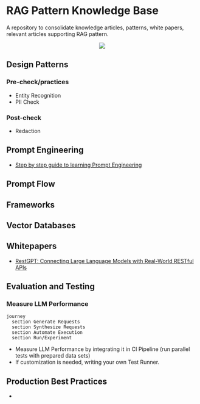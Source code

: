 # RAG Pattern Knowledge Base

A repository to consolidate knowledge articles, patterns, white papers, relevant articles supporting RAG pattern.

<p align="center">
<a href="https://opensource.org/licenses/Apache"><img src="https://img.shields.io/badge/license-Apache--2.0-blue"></a>
</p>

## Design Patterns

### Pre-check/practices

- Entity Recognition
- PII Check

### Post-check

- Redaction

## Prompt Engineering

- [Step by step guide to learning Prompt Engineering](https://roadmap.sh/prompt-engineering)

## Prompt Flow


## Frameworks

## Vector Databases

## Whitepapers

- [RestGPT: Connecting Large Language Models with Real-World RESTful APIs](https://arxiv.org/pdf/2306.06624.pdf)

## Evaluation and Testing

### Measure LLM Performance

```mermaid
journey
  section Generate Requests
  section Synthesize Requests
  section Automate Execution
  section Run/Experiment
```

- Measure LLM Performance by integrating it in CI Pipeline (run parallel tests with prepared data sets)
- If customization is needed, writing your own Test Runner.


## Production Best Practices

- 